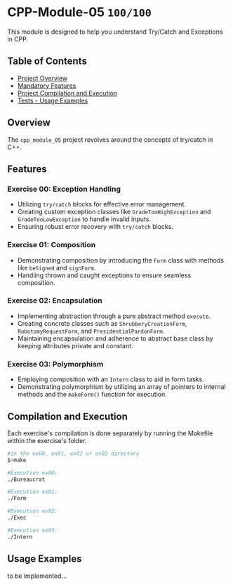 # CPP-Module-05 `100/100`
This module is designed to help you understand Try/Catch and Exceptions in CPP.

<!--
<p align="center">
  <img src="https://github.com/pin3dev/42_Push_Swap/blob/d3573e4aa7ad62d9e6d1ee2acf2e6da3dbe860b1/%3CTutorial%3EPushSwap/pushswap_vs.gif" width="600" height="375" />
</p>

<p align="center">
  <a href="https://github.com/pin3dev/42_Push_Swap/wiki">🎰---TUTORIAL---🎰</a>
</p> --->


## Table of Contents
- [Project Overview](#overview)
- [Mandatory Features](#features)
- [Project Compilation and Execution](#compilation-and-execution)
- [Tests -  Usage Examples](#usage-examples)

## Overview
The `cpp_module_05` project revolves around the concepts of try/catch in C++.

## Features

### Exercise 00: Exception Handling  
* Utilizing `try/catch` blocks for effective error management.  
* Creating custom exception classes like `GradeTooHighException` and `GradeTooLowException` to handle invalid inputs.  
* Ensuring robust error recovery with `try/catch` blocks.

### Exercise 01: Composition
* Demonstrating composition by introducing the `Form` class with methods like `beSigned` and `signForm`. 
* Handling thrown and caught exceptions to ensure seamless composition.

### Exercise 02: Encapsulation
* Implementing abstraction through a pure abstract method `execute`.
* Creating concrete classes such as `ShrubberyCreationForm`, `RobotomyRequestForm`, and `PresidentialPardonForm`.
* Maintaining encapsulation and adherence to abstract base class by keeping attributes private and constant.

### Exercise 03: Polymorphism
* Employing composition with an `Intern` class to aid in form tasks.
* Demonstrating polymorphism by utilizing an array of pointers to internal methods and the `makeForm()` function for execution.  

## Compilation and Execution
Each exercise's compilation is done separately by running the Makefile within the exercise's folder.  
```bash
#in the ex00, ex01, ex02 or ex03 directory
$>make

#Execution ex00:
./Bureaucrat

#Execution ex01:
./Form

#Execution ex02:
./Exec

#Execution ex03:
./Intern
```

## Usage Examples
to be implemented...  
<!--
```c
//Changes to be applied to the main function of the exercises 

//Execution ex00:
    //to test Default Constructors
int main()
{
  Animal;
  Dog;
  Cat;
  WrongAnimal;
  WrongCat;

  (void)Animal;
  (void)Dog;
  (void)Cat;
  (void)WrongAnimal;
  (void)WrongCat;

}
    //to test Polymorphism
int main()
{
  Animal *anyAnimal;
  anyAnimal = new Dog();
  std::cout << anyAnimal ->getType() << " ";
  anyAnimal ->makeSound();

  Animal *anotherAnimal;
  anyAnimal = new Cat();
  std::cout << anotherAnimal ->getType() << " ";
  anotherAnimal ->makeSound();

  delete anyAnimal;
  delete anotherAnimal;
}

    //to test wrong classes
int main()
{
  Animal *anyAnimal;
  anyAnimal = new Dog;
  std::cout << anyAnimal ->getType() << " ";
  anyAnimal ->makeSound();

  Animal *anotherAnimal;
  anyAnimal = new Cat;
  std::cout << anotherAnimal ->getType() << " ";
  anotherAnimal ->makeSound();

  delete anyAnimal;
  delete anotherAnimal;
}

//Execution ex01:


//Execution ex02:

//Execution ex03:

```
--->
